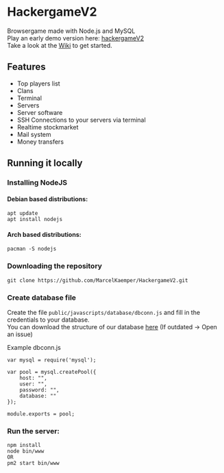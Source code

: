# HackergameV2
Browsergame made with Node.js and MySQL  
Play an early demo version here: [hackergameV2](https://game.marcelkaemper.de)  
Take a look at the [Wiki](https://github.com/MarcelKaemper/HackergameV2/wiki/tutorial) to get started.  

## Features
* Top players list
* Clans
* Terminal
* Servers
* Server software
* SSH Connections to your servers via terminal
* Realtime stockmarket
* Mail system
* Money transfers


## Running it locally

### Installing NodeJS

#### Debian based distributions:

```
apt update
apt install nodejs
```
#### Arch based distributions:

```
pacman -S nodejs
```

### Downloading the repository

```
git clone https://github.com/MarcelKaemper/HackergameV2.git
```

### Create database file

Create the file ```public/javascripts/database/dbconn.js``` and fill in the credentials to your database.  
You can download the structure of our database [here](https://www.marcelkaemper.de/dbstructure.zip) (If outdated -> Open an issue)  

Example dbconn.js
```
var mysql = require('mysql');

var pool = mysql.createPool({
	host: "",
	user: "",
	password: "",
	database: ""
});

module.exports = pool;
```

### Run the server:  

``` 
npm install  
node bin/www  
OR
pm2 start bin/www
```
